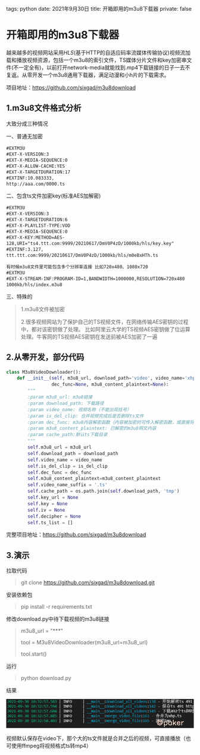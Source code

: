 tags: python
date: 2021年9月30日
title: 开箱即用的m3u8下载器
private: false

# 开箱即用的m3u8下载器

越来越多的视频网站采用*HLS*(基于HTTP的自适应码率流媒体传输协议)视频流加载和播放视频资源，包括一个m3u8的索引文件，TS媒体分片文件和key加密串文件(不一定全有)，以前打开network-media就能找到.mp4下载链接的日子一去不复返。从零开发一个m3u8通用下载器，满足动漫和小h片的下载需求。

项目地址：https://github.com/sixgad/m3u8download

## 1.m3u8文件格式分析

大致分成三种情况

一、普通无加密

```
#EXTM3U
#EXT-X-VERSION:3
#EXT-X-MEDIA-SEQUENCE:0
#EXT-X-ALLOW-CACHE:YES
#EXT-X-TARGETDURATION:17
#EXTINF:10.083333,
http://aaa.com/0000.ts
```

二、包含ts文件加密key(标准AES加解密)

```
#EXTM3U
#EXT-X-VERSION:3
#EXT-X-TARGETDURATION:6
#EXT-X-PLAYLIST-TYPE:VOD
#EXT-X-MEDIA-SEQUENCE:0
#EXT-X-KEY:METHOD=AES-128,URI="ts4.ttt.com:9999/20210617/DmV0P4zD/1000kb/hls/key.key"
#EXTINF:3.127,
ttt.ttt.com:9999/20210617/DmV0P4zD/1000kb/hls/m0eBxHTh.ts
```

```
有时候m3u8文件里可能包含多个分辨率连接 比如720x480、1080x720
#EXTM3U
#EXT-X-STREAM-INF:PROGRAM-ID=1,BANDWIDTH=1000000,RESOLUTION=720x480
1000kb/hls/index.m3u8
```

三、特殊的

> 1.m3u8文件被加密
>
> 2.很多视频网站为了保护自己的TS视频文件，在网络传输AES密钥的过程中，都对该密钥做了处理。
> 比如阿里云大学的TS视频AES密钥做了位运算处理。牛客网的TS视频AES密钥在发送前被AES加密了一遍

## 2.从零开发，部分代码

```python
class M3u8VideoDownloader():
    def __init__(self, m3u8_url, download_path='video', video_name='xhp', is_del_clip=True,
                 dec_func=None, m3u8_content_plaintext=None):
        """
        :param m3u8_url: m3u8链接
        :param download_path: 下载路径
        :param video_name: 视频名称（不能出现括号）
        :param is_del_clip: 合并视频完成后是否删除ts文件
        :param dec_func: m3u8内容解密函数（内容被加密时可传入解密函数，或直接将解密后的明文内容传递给参数m3u8_content_plaintext）
        :param m3u8_content_plaintext: 已解密的m3u8明文内容
        :param cache_path:默认ts下载目录
        """
        self.m3u8_url = m3u8_url
        self.download_path = download_path
        self.video_name = video_name
        self.is_del_clip = is_del_clip
        self.dec_func = dec_func
        self.m3u8_content_plaintext=m3u8_content_plaintext
        self.video_name_suffix = '.ts'
        self.cache_path = os.path.join(self.download_path, 'tmp')
        self.key_url = None
        self.key = None
        self.iv = None
        self.decipher = None
        self.ts_list = []
```

完整项目地址：https://github.com/sixgad/m3u8download

## 3.演示

拉取代码

> git clone https://github.com/sixgad/m3u8download.git

安装依赖包

> pip install -r requirements.txt

修改download.py中待下载视频的m3u8链接

>  m3u8_url = "***"
>
>   tool = M3u8VideoDownloader(m3u8_url=m3u8_url)
>
>   tool.start()

运行

> python download.py

结果

![image-20210930103335919](image-20210930103335919.png)

视频默认保存在video下，那个大的ts文件就是合并之后的视频，可直接播放（也可使用ffmpeg将视频格式ts转mp4）